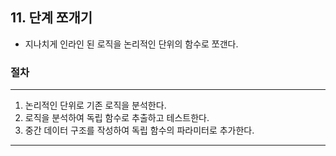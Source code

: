 ## 11. 단계 쪼개기

- 지나치게 인라인 된 로직을 논리적인 단위의 함수로 쪼갠다.

### 절차
----
1. 논리적인 단위로 기존 로직을 분석한다. <br />
2. 로직을 분석하여 독립 함수로 추출하고 테스트한다. <br />
3. 중간 데이터 구조를 작성하여 독립 함수의 파라미터로 추가한다.

----